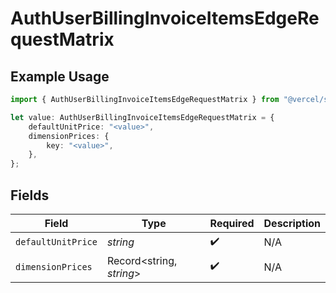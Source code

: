 # AuthUserBillingInvoiceItemsEdgeRequestMatrix

## Example Usage

```typescript
import { AuthUserBillingInvoiceItemsEdgeRequestMatrix } from "@vercel/sdk/models/components";

let value: AuthUserBillingInvoiceItemsEdgeRequestMatrix = {
    defaultUnitPrice: "<value>",
    dimensionPrices: {
        key: "<value>",
    },
};
```

## Fields

| Field                    | Type                     | Required                 | Description              |
| ------------------------ | ------------------------ | ------------------------ | ------------------------ |
| `defaultUnitPrice`       | *string*                 | :heavy_check_mark:       | N/A                      |
| `dimensionPrices`        | Record<string, *string*> | :heavy_check_mark:       | N/A                      |